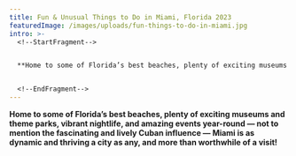 ```yaml
---
title: Fun & Unusual Things to Do in Miami, Florida 2023
featuredImage: /images/uploads/fun-things-to-do-in-miami.jpg
intro: >-
  <!--StartFragment-->


  **Home to some of Florida’s best beaches, plenty of exciting museums and theme parks, vibrant nightlife, and amazing events year-round — not to mention the fascinating and lively Cuban influence — Miami is as dynamic and thriving a city as any, and more than worthwhile of a visit!**


  <!--EndFragment-->
---
```

<!--StartFragment-->

**Home to some of Florida’s best beaches, plenty of exciting museums and theme parks, vibrant nightlife, and amazing events year-round — not to mention the fascinating and lively Cuban influence — Miami is as dynamic and thriving a city as any, and more than worthwhile of a visit!**

<!--EndFragment-->